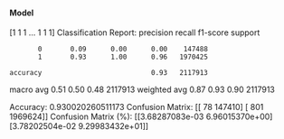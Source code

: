 #### Model
[1 1 1 ... 1 1 1]
Classification Report:
              precision    recall  f1-score   support

           0       0.09      0.00      0.00    147488
           1       0.93      1.00      0.96   1970425

    accuracy                           0.93   2117913
   macro avg       0.51      0.50      0.48   2117913
weighted avg       0.87      0.93      0.90   2117913

Accuracy: 0.930020260511173
Confusion Matrix:
[[     78  147410]
 [    801 1969624]]
Confusion Matrix (%):
[[3.68287083e-03 6.96015370e+00]
 [3.78202504e-02 9.29983432e+01]]
